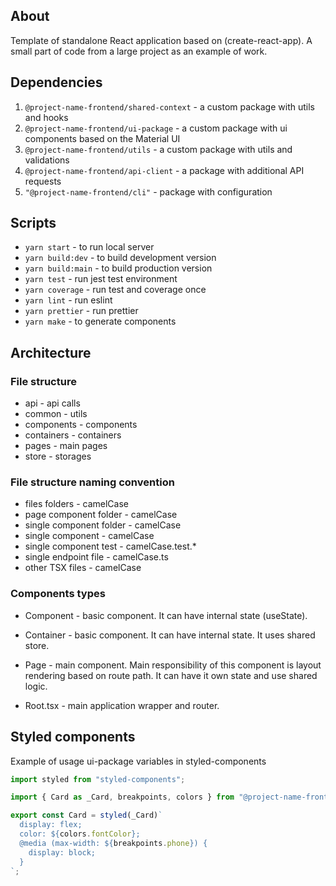 ## About

Template of standalone React application based on (create-react-app).
A small part of code from a large project as an example of work.

## Dependencies

1. `@project-name-frontend/shared-context` - a custom package with utils and hooks
2. `@project-name-frontend/ui-package` - a custom package with ui components based on the Material UI
3. `@project-name-frontend/utils` - a custom package with utils and validations
4. `@project-name-frontend/api-client` - a package with additional API requests
5. `"@project-name-frontend/cli"` - package with configuration

## Scripts

* `yarn start` - to run local server
* `yarn build:dev` - to build development version
* `yarn build:main` - to build production version
* `yarn test` - run jest test environment
* `yarn coverage` - run test and coverage once
* `yarn lint` - run eslint
* `yarn prettier` - run prettier
* `yarn make` - to generate components

## Architecture
### File structure

* api - api calls
* common - utils
* components - components
* containers - containers
* pages - main pages
* store - storages

### File structure naming convention

* files folders - camelCase
* page component folder - camelCase
* single component folder - camelCase
* single component - camelCase
* single component test - camelCase.test.*
* single endpoint file - camelCase.ts
* other TSX files - camelCase

### Components types

* Component - basic component. It can have internal state (useState).

* Container - basic component. It can have internal state. It uses shared store.

* Page - main component. Main responsibility of this component is layout rendering based on route path. It can have it own state and use shared logic.

* Root.tsx - main application wrapper and router.

## Styled components

Example of usage ui-package variables in styled-components
```typescript
import styled from "styled-components";

import { Card as _Card, breakpoints, colors } from "@project-name-frontend/ui-package";

export const Card = styled(_Card)`
  display: flex;
  color: ${colors.fontColor};
  @media (max-width: ${breakpoints.phone}) {
    display: block;
  }
`;
```
